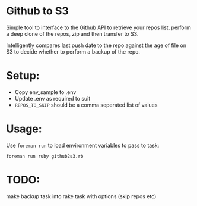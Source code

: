 # Github to S3

Simple tool to interface to the Github API to retrieve your repos list, perform
a deep clone of the repos, zip and then transfer to S3.

Intelligently compares last push date to the repo against the age of file on S3 to decide whether to
perform a backup of the repo.

# Setup:

* Copy env_sample to .env
* Update .env as required to suit
* `REPOS_TO_SKIP` should be a comma seperated list of values

# Usage:

Use `foreman run` to load environment variables to pass to task:

```
foreman run ruby github2s3.rb
```

# TODO:

make backup task into rake task with options (skip repos etc)
